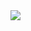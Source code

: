 <img src="[https://github-readme-stats.vercel.app/api/top-langs/?username=carissa-mayo&layout=compact](https://github-readme-stats.vercel.app/api/top-langs/?username=carissa-mayo&layout=compact)" />

<!--

Here are some ideas to get you started:

- 🔭 I’m currently working on ...
- 🌱 I’m currently learning ...
- 👯 I’m looking to collaborate on ...
- 🤔 I’m looking for help with ...
- 💬 Ask me about ...
- 📫 How to reach me: ...
- 😄 Pronouns: ...
- ⚡ Fun fact: ...
-->
